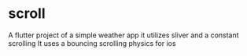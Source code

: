 # scroll
A flutter project of a simple weather app
it utilizes sliver and a constant scrolling
It uses a bouncing scrolling physics for ios

